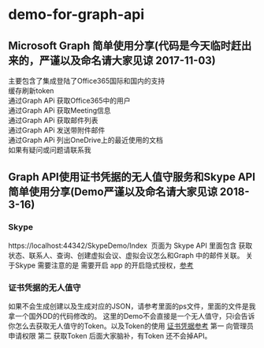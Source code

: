 # demo-for-graph-api
## Microsoft Graph 简单使用分享(代码是今天临时赶出来的，严谨以及命名请大家见谅 2017-11-03)
主要包含了集成登陆了Office365国际和国内的支持<br>
缓存刷新token<br>
通过Graph APi 获取Office365中的用户<br>
通过Graph APi 获取Meeting信息<br>
通过Graph APi 获取邮件列表<br>
通过Graph APi 发送带附件邮件<br>
通过Graph APi 列出OneDrive上的最近使用的文档<br>
如果有疑问或问题请联系我<br>


## Graph API使用证书凭据的无人值守服务和Skype API 简单使用分享(Demo严谨以及命名请大家见谅 2018-3-16)
### Skype
https://localhost:44342/SkypeDemo/Index  页面为 Skype API 里面包含  获取状态、联系人、查询、创建虚拟会议、虚拟会议怎么和Graph 中的邮件关联。
关于Skype 需要注意的是 需要开启 app 的开启隐式授权，[参考](https://docs.azure.cn/zh-cn/active-directory/develop/active-directory-dev-understanding-oauth2-implicit-grant)

### 证书凭据的无人值守
如果不会生成创建以及生成对应的JSON，请参考里面的ps文件，里面的文件是我拿一个国外DD的代码修改的。
这里的Demo不会直接是一个无人值守，只i会告诉你怎么去获取无人值守的Token。以及Token的使用
[证书凭据参考](https://docs.microsoft.com/zh-cn/azure/active-directory/develop/active-directory-certificate-credentials)
第一 向管理员申请权限
第二 获取Token
后面大家脑补，有Token 还不会掉API。

